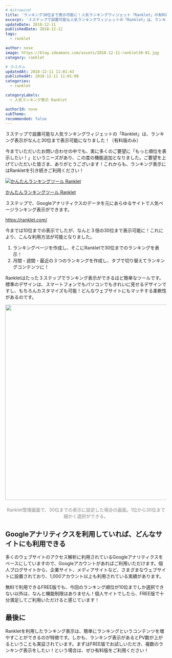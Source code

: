 ```yaml
---
# Astrowind
title: 'ランキング30位まで表示可能に！人気ランキングウィジェット「Ranklet」の有料版がちょこっと機能アップしました！'
excerpt: '３ステップで設置可能な人気ランキングウィジェットの「Ranklet」は、ランキン...'
updateDate: 2018-12-11
publishedDate: 2018-12-11
tags: 
  - ranklet

author: nose
image: https://blog.ideamans.com/assets/2018-12-11-ranklet30-01.jpg
category: ranklet

# カスタム
updatedAt: 2018-12-11 11:01:43
publishedAt: 2018-12-11 11:01:00
categories: 
  - ranklet

categoryLabels: 
  - 人気ランキング表示 Ranklet

authorId: nose
subTheme: 
recommended: false
---
```


<p>３ステップで設置可能な人気ランキングウィジェットの「Ranklet」は、ランキング表示がなんと30位まで表示可能になりました！（有料版のみ）</p>
<p>今までいただいたお問い合わせの中でも、実に多くのご要望に「もっと順位を表示したい！」というニーズがあり、この度の機能追加となりました。ご要望を上げていただいた皆さま、ありがとうございます！これからも、ランキング表示にはRankletを引き続きご利用ください！</p>
<div class="serviceBox">
<div class="serviceImage"><a href="https://ranklet.com/" target="_blank"><img src="https://blog.ideamans.com/assets/service-ranklet.jpg" alt="かんたんランキングツール Ranklet"></a></div>
<div class="serviceText">
<p class="serviceTitle"><a href="https://ranklet.com/" target="_blank">かんたんランキングツール Ranklet</a></p>
<p class="serviceDesc">３ステップで、Googleアナリティクスのデータを元にあらゆるサイトで人気ページランキング表示ができます。</p>
<p class="serviceLink"><a href="https://ranklet.com/" target="_blank">https://ranklet.com/</a></p>
</div>
</div>
<p>今までは10位までの表示でしたが、なんと３倍の30位まで表示可能に！これにより、こんな利用方法が可能となりました。</p>
<ol><li>ランキングページを作成し、そこにRankletで30位までのランキングを表示！</li><li>月間・週間・最近の３つのランキングを作成し、タブで切り替えてランキングコンテンツに！</li></ol>
<p>Rankletはたった３ステップでランキング表示ができるほど簡単なツールです。標準のデザインは、スマートフォンでもパソコンでもきれいに見せるデザインですし、もちろんカスタマイズも可能！どんなウェブサイトにもマッチする柔軟性があるのです。</p>
<p style="text-align: center;"><img alt="2018-12-11-ranklet30-01.jpg" src="https://blog.ideamans.com/assets/2018-12-11-ranklet30-01.jpg" width="1280" height="609" class="mt-image-center" style="text-align: center; display: block; margin: 0 auto 20px;"><span style="color: #888888;">Ranklet管理画面で、30位までの表示に設定した場合の画面。1位から30位まで細かく選択ができる。</span></p>
<h2>Googleアナリティクスを利用していれば、どんなサイトにも利用できる</h2>
<p>多くのウェブサイトのアクセス解析に利用されているGoogleアナリティクスをベースにしていますので、Googleアカウントがあればご利用いただけます。個人ブログサイトから、企業サイト、メディアサイトなど、さまざまなウェブサイトに設置されており、1,000アカウント以上も利用されている実績があります。</p>
<p>無料で利用できるFREE版でも、今回のランキング順位が10位までしか選択できない以外は、なんと機能制限はありません！個人サイトでしたら、FREE版で十分満足してご利用いただけると感じています！</p>
<h2>最後に</h2>
<p>Rankletを利用したランキング表示は、簡単にランキングというコンテンツを増やすことができるのが特徴です。しかも、ランキング表示があるとPV数が上がるということも実証されています。まずはFREE版でお試しいただき、複数のランキング表示をしたい！という場合は、ぜひ有料版をご利用ください！</p>
<p> </p>
